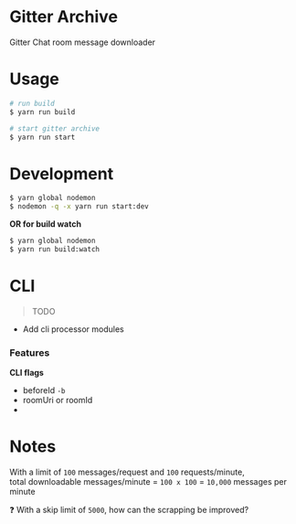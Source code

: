# Gitter Archive

Gitter Chat room message downloader

# Usage

```sh
# run build
$ yarn run build

# start gitter archive
$ yarn run start
```

# Development

```sh
$ yarn global nodemon
$ nodemon -q -x yarn run start:dev
```

**OR for build watch**

```sh
$ yarn global nodemon
$ yarn run build:watch
```


# CLI

> TODO

- Add cli processor modules

### Features

**CLI flags**  

- beforeId `-b`
- roomUri or roomId
- 

# Notes

With a limit of `100` messages/request and `100` requests/minute,  
total downloadable messages/minute = `100 x 100` = `10,000` messages per minute

:question: With a skip limit of `5000`, how can the scrapping be improved? 
